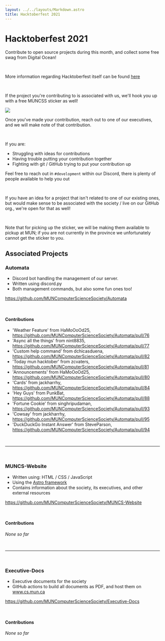 ```yaml
---
layout: ../../layouts/Markdown.astro
title: Hacktoberfest 2021
---
```

# Hacktoberfest 2021

Contribute to open source projects during this month, and collect some free swag from Digital Ocean!

<br />

More information regarding Hacktoberfest itself can be found [here](https://hacktoberfest.digitalocean.com/)

<br />

If the project you're contributing to is associated with us, we'll hook you up with a free MUNCSS sticker as well!

<img class="w-1/2 mx-auto my-4" src="/assets/events/hacktoberfest-2021/muncs-glitchy-sticker.png" />

Once you've made your contribution, reach out to one of our executives, and we will make note of that contribution.

<br />

If you are:

- Struggling with ideas for contributions
- Having trouble putting your contribution together
- Fighting with git / GitHub trying to put your contribution up

Feel free to reach out in `#development` within our Discord, there is plenty of people available to help you out

<br />

If you have an idea for a project that isn't related to one of our existing ones, but would make sense to be associated with the society / live on our GitHub org., we're open for that as well!

<br />

Note that for picking up the sticker, we will be making them available to pickup at MUN; if you are not currently in the province we unfortunately cannot get the sticker to you.

## Associated Projects

### Automata

- Discord bot handling the management of our server.
- Written using discord.py
- Both management commands, but also some fun ones too!

https://github.com/MUNComputerScienceSociety/Automata

<br />

#### Contributions

- 'Weather Feature' from HaMoOoOd25, https://github.com/MUNComputerScienceSociety/Automata/pull/76
- 'Async all the things' from nint8835, https://github.com/MUNComputerScienceSociety/Automata/pull/77
- 'Custom help command' from dchicasduena, https://github.com/MUNComputerScienceSociety/Automata/pull/82
- 'Today mun hacktober' from zcvaters, https://github.com/MUNComputerScienceSociety/Automata/pull/81
- 'Announcements' from HaMoOoOd25, https://github.com/MUNComputerScienceSociety/Automata/pull/80
- 'Cards' from jackharrhy, https://github.com/MUNComputerScienceSociety/Automata/pull/84
- 'Hey Guys' from PunkBat, https://github.com/MUNComputerScienceSociety/Automata/pull/88
- 'Fortune Cookie' from singhripudaman, https://github.com/MUNComputerScienceSociety/Automata/pull/93
- 'Cowsay' from jackharrhy, https://github.com/MUNComputerScienceSociety/Automata/pull/95
- 'DuckDuckGo Instant Answer' from SteveParson, https://github.com/MUNComputerScienceSociety/Automata/pull/94

<br />

---

<br />

### MUNCS-Website

- Written using: HTML / CSS / JavaScript
- Using the [Astro framework](https://astro.build/)
- Contains information about the society, its executives, and other external resources

https://github.com/MUNComputerScienceSociety/MUNCS-Website

<br />

#### Contributions

*None so far*

<br />

---

<br />

### Executive-Docs

- Executive documents for the society
- GitHub actions to build all documents as PDF, and host them on www.cs.mun.ca

https://github.com/MUNComputerScienceSociety/Executive-Docs

<br />

#### Contributions

*None so far*

<br />

